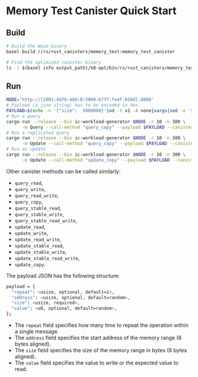 Memory Test Canister Quick Start
================================

Build
-----

```bash
# Build the Wasm binary
bazel build //rs/rust_canisters/memory_test:memory_test_canister

# Find the optimized canister binary
ls -l $(bazel info output_path)/k8-opt/bin/rs/rust_canisters/memory_test/memory_test_canister.opt.wasm
```

Run
---

```bash
NODE='http://[2001:4d78:40d:0:5000:67ff:fe4f:650d]:8080'
# Payload (a json string) has to be encoded in hex.
PAYLOAD=$(echo -n '{"size":  5000000}'|od -t x1 -A none|xargs|sed -e 's/ //g')
# Run a query
cargo run --release --bin ic-workload-generator $NODE -r 10 -n 300 \
      -m Query --call-method "query_copy" --payload $PAYLOAD --canister memory-test-canister.wasm
# Run a replicated query
cargo run --release --bin ic-workload-generator $NODE -r 10 -n 300 \
      -m Update --call-method "query_copy" --payload $PAYLOAD --canister memory-test-canister.wasm
# Run an update
cargo run --release --bin ic-workload-generator $NODE -r 10 -n 300 \
      -m Update --call-method "update_copy" --payload $PAYLOAD --canister memory-test-canister.wasm
```

Other canister methods can be called similarly:

- `query_read`,
- `query_write`,
- `query_read_write`,
- `query_copy`,
- `query_stable_read`,
- `query_stable_write`,
- `query_stable_read_write`,
- `update_read`,
- `update_write`,
- `update_read_write`,
- `update_stable_read`,
- `update_stable_write`,
- `update_stable_read_write`,
- `update_copy`.

The payload JSON has the following structure:

```bash
payload = {
  "repeat": <usize, optional, default=1>,
  "address": <usize, optional, default=random>,
  "size": <usize, required>,
  "value": <u8, optional, default=random>,
};
```

- The `repeat` field specifies how many time to repeat the operation within a single message.
- The `address` field specifies the start address of the memory range (8 bytes aligned).
- The `size` field specifies the size of the memory range in bytes (8 bytes aligned).
- The `value` field specifies the value to write or the expected value to read.
